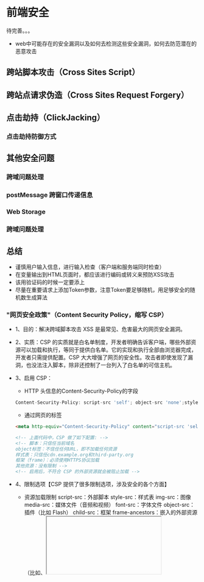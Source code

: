 # 前端安全

待完善。。。

- web中可能存在的安全漏洞以及如何去检测这些安全漏洞，如何去防范潜在的恶意攻击

## 跨站脚本攻击（Cross Sites Script）

## 跨站点请求伪造（Cross Sites Request Forgery）

## 点击劫持（ClickJacking）

### 点击劫持防御方式

## 其他安全问题

### 跨域问题处理

### postMessage 跨窗口传递信息

### Web Storage

### 跨域问题处理

## 总结

- 谨慎用户输入信息，进行输入检查（客户端和服务端同时检查）
- 在变量输出到HTML页面时，都应该进行编码或转义来预防XSS攻击
- 该用验证码的时候一定要添上
- 尽量在重要请求上添加Token参数，注意Token要足够随机，用足够安全的随机数生成算法


### "网页安全政策"（Content Security Policy，缩写 CSP）

- 1、目的：解决跨域脚本攻击 XSS 是最常见、危害最大的网页安全漏洞。

- 2、实质：CSP 的实质就是白名单制度，开发者明确告诉客户端，哪些外部资源可以加载和执行，等同于提供白名单。它的实现和执行全部由浏览器完成，开发者只需提供配置。CSP 大大增强了网页的安全性。攻击者即使发现了漏洞，也没法注入脚本，除非还控制了一台列入了白名单的可信主机。

- 3、启用 CSP：
    - HTTP 头信息的Content-Security-Policy的字段

    ```js
    Content-Security-Policy: script-src 'self'; object-src 'none';style-src cdn.example.org third-party.org; child-src https:
    ```

    - 通过网页的<meta>标签

    ```html
    <meta http-equiv="Content-Security-Policy" content="script-src 'self'; object-src 'none'; style-src cdn.example.org third-party.org; child-src https:">
    ```

    ```html
    <!-- 上面代码中，CSP 做了如下配置: -->
    <!-- 脚本：只信任当前域名
    object标签：不信任任何URL，即不加载任何资源
    样式表：只信任cdn.example.org和third-party.org
    框架（frame）：必须使用HTTPS协议加载
    其他资源：没有限制 -->
    <!-- 启用后，不符合 CSP 的外部资源就会被阻止加载 -->
    ```

- 4、限制选项【CSP 提供了很多限制选项，涉及安全的各个方面】

    - 资源加载限制
        script-src：外部脚本
        style-src：样式表
        img-src：图像
        media-src：媒体文件（音频和视频）
        font-src：字体文件
        object-src：插件（比如 Flash）
        child-src：框架
        frame-ancestors：嵌入的外部资源（比如<frame>、<iframe>、<embed>和<applet>）
        connect-src：HTTP 连接（通过 XHR、WebSockets、EventSource等）
        worker-src：worker脚本
        manifest-src：manifest 文件

    - default-src用来设置上面各个选项的默认值
        ```html
        <!-- 限制所有的外部资源，都只能从当前域名加载 -->
        <!-- 如果同时设置某个单项限制（比如font-src）和default-src，前者会覆盖后者，即字体文件会采用font-src的值，其他资源依然采用default-src的值 -->
        Content-Security-Policy: default-src 'self'
        ```

    - URL 限制
        frame-ancestors：限制嵌入框架的网页
        base-uri：限制 base#href
        form-action：限制 form#action

    - 其他限制
        block-all-mixed-content：HTTPS 网页不得加载 HTTP 资源（浏览器已经默认开启）
        upgrade-insecure-requests：自动将网页上所有加载外部资源的 HTTP 链接换成 HTTPS 协议
        plugin-types：限制可以使用的插件格式
        sandbox：浏览器行为的限制，比如不能有弹出窗口等。

    - report-uri（有时，我们不仅希望防止 XSS，还希望记录此类行为。report-uri就用来告诉浏览器，应该把注入行为报告给哪个网址）
        ```html
        <!-- 将注入行为报告给/my_amazing_csp_report_parser这个 URL,浏览器会使用POST方法，发送一个JSON对象 -->
        Content-Security-Policy: default-src 'self'; ...; report-uri /my_amazing_csp_report_parser;
        ```

- 5、Content-Security-Policy-Report-Only

    除了Content-Security-Policy，还有一个Content-Security-Policy-Report-Only字段，表示不执行限制选项，只是记录违反限制的行为。

    它必须与report-uri选项配合使用：
        Content-Security-Policy-Report-Only: default-src 'self'; ...; report-uri /my_amazing_csp_report_parser;

- 6、选项值
    
- 每个限制选项可以设置以下几种值，这些值就构成了白名单：

主机名：example.org，https://example.com:443
路径名：example.org/resources/js/
通配符：*.example.org，*://*.example.com:*（表示任意协议、任意子域名、任意端口）
协议名：https:、data:
关键字'self'：当前域名，需要加引号
关键字'none'：禁止加载任何外部资源，需要加引号

- 多个值也可以并列，用空格分隔

Content-Security-Policy: script-src 'self' https://apis.google.com

- 如果同一个限制选项使用多次，只有第一次会生效

错误的写法
script-src https://host1.com; script-src https://host2.com

正确的写法
script-src https://host1.com https://host2.com

- 如果不设置某个限制选项，就是默认允许任何值


- 6、script-src 的特殊值

- 除了常规值，script-src还可以设置一些特殊值。注意，下面这些值都必须放在单引号里面。

'unsafe-inline'：允许执行页面内嵌的&lt;script>标签和事件监听函数
unsafe-eval：允许将字符串当作代码执行，比如使用eval、setTimeout、setInterval和Function等函数。
nonce值：每次HTTP回应给出一个授权token，页面内嵌脚本必须有这个token，才会执行
hash值：列出允许执行的脚本代码的Hash值，页面内嵌脚本的哈希值只有吻合的情况下，才能执行。

- nonce值的例子如下，服务器发送网页的时候，告诉浏览器一个随机生成的token，页面内嵌脚本，必须有这个token才能执行

Content-Security-Policy: script-src 'nonce-EDNnf03nceIOfn39fn3e9h3sdfa'

- hash值的例子如下，服务器给出一个允许执行的代码的hash值，下面的代码就会允许执行，因为hash值相符,注意，计算hash值的时候，script标签不算在内。除了script-src选项，nonce值和hash值还可以用在style-src选项，控制页面内嵌的样式表。

Content-Security-Policy: script-src 'sha256-qznLcsROx4GACP2dm0UCKCzCG-HiZ1guq6ZZDob_Tng='
`<script>alert('Hello, world.');</script>`

- 7、注意点

（1）script-src和object-src是必设的，除非设置了default-src。

因为攻击者只要能注入脚本，其他限制都可以规避。而object-src必设是因为 Flash 里面可以执行外部脚本。

（2）script-src不能使用unsafe-inline关键字（除非伴随一个nonce值），也不能允许设置data:URL。

```html
<!-- 下面是两个恶意攻击的例子。 -->
<img src="x" onerror="evil()">
<script src="data:text/javascript,evil()"></script>
```

（3）必须特别注意 JSONP 的回调函数。

```js
// 代码中，虽然加载的脚本来自当前域名，但是通过改写回调函数，攻击者依然可以执行恶意代码。
<script src="/path/jsonp?callback=alert(document.domain)//">
</script>
```

- [Content Security Policy 入门教程](http://www.ruanyifeng.com/blog/2016/09/csp.html)
- [提高资源的安全性 – SRI 与 CSP](http://www.alloyteam.com/2021/01/sri/)








参考：
- [前端安全编码规范](https://segmentfault.com/a/1190000037657222)